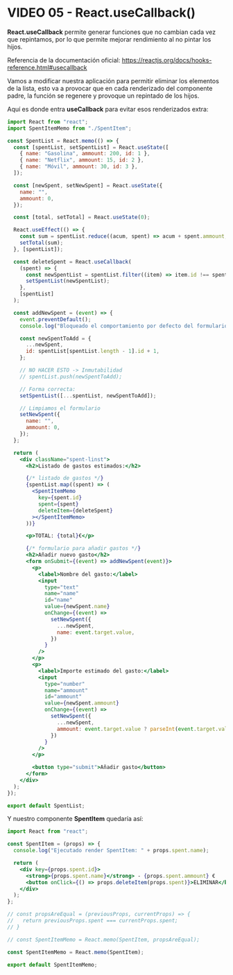 # VIDEO 05 - React.useCallback()

**React.useCallback** permite generar funciones que no cambian cada vez que repintamos, por lo que permite mejorar rendimiento al no pintar los hijos.

Referencia de la documentación oficial: <https://reactjs.org/docs/hooks-reference.html#usecallback>

Vamos a modificar nuestra aplicación para permitir eliminar los elementos de la lista, esto va a provocar que en cada renderizado del componente padre, la función se regenere y provoque un repintado de los hijos.

Aquí es donde entra **useCallback** para evitar esos renderizados extra:

```jsx
import React from "react";
import SpentItemMemo from "./SpentItem";

const SpentList = React.memo(() => {
  const [spentList, setSpentList] = React.useState([
    { name: "Gasolina", ammount: 200, id: 1 },
    { name: "Netflix", ammount: 15, id: 2 },
    { name: "Móvil", ammount: 30, id: 3 },
  ]);

  const [newSpent, setNewSpent] = React.useState({
    name: "",
    ammount: 0,
  });

  const [total, setTotal] = React.useState(0);

  React.useEffect(() => {
    const sum = spentList.reduce((acum, spent) => acum + spent.ammount, 0);
    setTotal(sum);
  }, [spentList]);

  const deleteSpent = React.useCallback(
    (spent) => {
      const newSpentList = spentList.filter((item) => item.id !== spent.id);
      setSpentList(newSpentList);
    },
    [spentList]
  );

  const addNewSpent = (event) => {
    event.preventDefault();
    console.log("Bloqueado el comportamiento por defecto del formulario");

    const newSpentToAdd = {
      ...newSpent,
      id: spentList[spentList.length - 1].id + 1,
    };

    // NO HACER ESTO -> Inmutabilidad
    // spentList.push(newSpentToAdd);

    // Forma correcta:
    setSpentList([...spentList, newSpentToAdd]);

    // Limpiamos el formulario
    setNewSpent({
      name: "",
      ammount: 0,
    });
  };

  return (
    <div className="spent-linst">
      <h2>Listado de gastos estimados:</h2>

      {/* listado de gastos */}
      {spentList.map((spent) => (
        <SpentItemMemo
          key={spent.id}
          spent={spent}
          deleteItem={deleteSpent}
        ></SpentItemMemo>
      ))}

      <p>TOTAL: {total}€</p>

      {/* formulario para añadir gastos */}
      <h2>Añadir nuevo gasto</h2>
      <form onSubmit={(event) => addNewSpent(event)}>
        <p>
          <label>Nombre del gasto:</label>
          <input
            type="text"
            name="name"
            id="name"
            value={newSpent.name}
            onChange={(event) =>
              setNewSpent({
                ...newSpent,
                name: event.target.value,
              })
            }
          />
        </p>
        <p>
          <label>Importe estimado del gasto:</label>
          <input
            type="number"
            name="ammount"
            id="ammount"
            value={newSpent.ammount}
            onChange={(event) =>
              setNewSpent({
                ...newSpent,
                ammount: event.target.value ? parseInt(event.target.value) : "",
              })
            }
          />
        </p>

        <button type="submit">Añadir gasto</button>
      </form>
    </div>
  );
});

export default SpentList;
```

Y nuestro componente **SpentItem** quedaría así:

```jsx
import React from "react";

const SpentItem = (props) => {
  console.log("Ejecutado render SpentItem: " + props.spent.name);

  return (
    <div key={props.spent.id}>
      <strong>{props.spent.name}</strong> - {props.spent.ammount} €
      <button onClick={() => props.deleteItem(props.spent)}>ELIMINAR</button>
    </div>
  );
};

// const propsAreEqual = (previousProps, currentProps) => {
//   return previousProps.spent === currentProps.spent;
// }

// const SpentItemMemo = React.memo(SpentItem, propsAreEqual);

const SpentItemMemo = React.memo(SpentItem);

export default SpentItemMemo;
```
